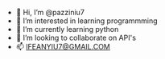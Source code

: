 - 👋 Hi, I’m @pazziniu7
- 👀 I’m interested in learning programmming
- 🌱 I’m currently learning python
- 💞️ I’m looking to collaborate on API's
- 📫 IFEANYIU7@GMAIL.COM

<!---
pazziniu7/pazziniu7 is a ✨ special ✨ repository because its `README.md` (this file) appears on your GitHub profile.
You can click the Preview link to take a look at your changes.
--->
